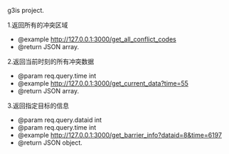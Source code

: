 g3is project.

1.返回所有的冲突区域
 * @example http://127.0.0.1:3000/get_all_conflict_codes
 * @return JSON array.

2.返回当前时刻的所有冲突数据
  * @param req.query.time int
  * @example http://127.0.0.1:3000/get_current_data?time=55
  * @return JSON array.

3.返回指定目标的信息
   * @param req.query.dataid int
   * @param req.query.time int
   * @example http://127.0.0.1:3000/get_barrier_info?dataid=8&time=6197
   * @return JSON object.
